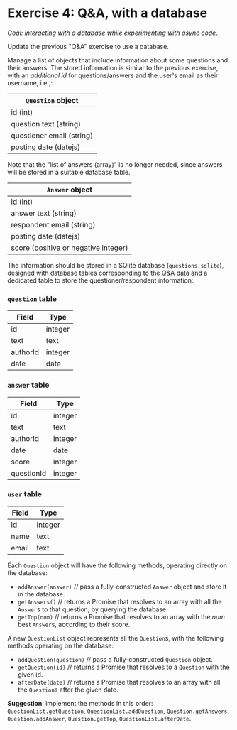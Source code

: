 # Exercise 4: Q&A, with a database

_Goal: interacting with a database while experimenting with async code_.

Update the previous "Q&A" exercise to use a database.

Manage a list of objects that include information about some questions and their answers. The stored information is similar to the previous exercise, with an _additional id_ for questions/answers and the user's email as their username, i.e.,:

| `Question` object |
|----------|
| id (int) |
| question text (string) |
| questioner email (string) |
| posting date (datejs) |

Note that the "list of answers (array)" is no longer needed, since answers will be stored in a suitable database table.

| `Answer` object |
|--------|
| id (int) |
| answer text (string) |
| respondent email (string) |
| posting date (datejs) |
| score (positive or negative integer) |


The information should be stored in a SQlite database (`questions.sqlite`), designed with database tables corresponding to the Q&A data and a dedicated table to store the questioner/respondent information:

### `question` table

| Field | Type |
|-------|------|
| id    | integer |
| text | text |
| authorId | integer |
| date | date |

### `answer` table

| Field | Type |
|-------|------|
| id    | integer |
| text | text |
| authorId | integer |
| date | date |
| score | integer |
| questionId | integer |

### `user` table

| Field | Type |
|-------|------|
| id    | integer |
| name | text |
| email | text |


Each `Question` object will have the following methods, operating directly on the database:

* `addAnswer(answer)` // pass a fully-constructed `Answer` object and store it in the database.
* `getAnswers()` // returns a Promise that resolves to an array with all the `Answer`s to that question, by querying the database.
* `getTop(num)` // returns a Promise that resolves to an array with the _num_ best `Answer`s, according to their score.

A new `QuestionList` object represents all the `Question`s, with the following methods operating on the database:

* `addQuestion(question)` // pass a fully-constructed `Question` object.
* `getQuestion(id)` // returns a Promise that resolves to a `Question` with the given id.
* `afterDate(date)` // returns a Promise that resolves to an array with all the `Question`s after the given date.

__Suggestion__: implement the methods in this order: `QuestionList.getQuestion`, `QuestionList.addQuestion`, `Question.getAnswers`, `Question.addAnswer`, `Question.getTop`, `QuestionList.afterDate`.